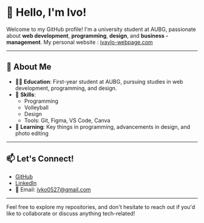# 👋 Hello, I'm Ivo!

Welcome to my GitHub profile! I'm a university student at AUBG, passionate about **web development**, **programming**, **design**, and **business - management**. 
My personal website : [ivaylo-webpage.com](http://bit.ly/4gotRx3)

---

## 🚀 About Me

- 🧑‍🎓 **Education**: First-year student at AUBG, pursuing studies in web development, programming, and design.
- 🔨 **Skills**:  
  - Programming
  - Volleyball
  - Design
  - Tools: Git, Figma, VS Code, Canva
- 🌱 **Learning**: Key things in programming, advancements in design, and photo editing

---

## 📫 Let's Connect!
- [GitHub](https://github.com/ivakalol)
- [LinkedIn](https://www.linkedin.com/in/ivaylo-chernev-0b8ba51ab/)
- 📧 Email: [ivko0527@gmail.com](mailto:ivko0527@gmail.com)

---

Feel free to explore my repositories, and don't hesitate to reach out if you'd like to collaborate or discuss anything tech-related!
